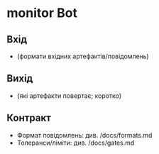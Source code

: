 # monitor Bot

## Вхід
- (формати вхідних артефактів/повідомлень)

## Вихід
- (які артефакти повертає; коротко)

## Контракт
- Формат повідомлень: див. /docs/formats.md
- Толеранси/ліміти: див. /docs/gates.md
